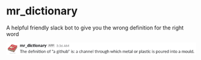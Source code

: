 # mr_dictionary
A helpful friendly slack bot to give you the wrong definition for the right word

![img](https://raw.githubusercontent.com/Kyle-Helmick/mr_dictionary/master/helpful.png)
